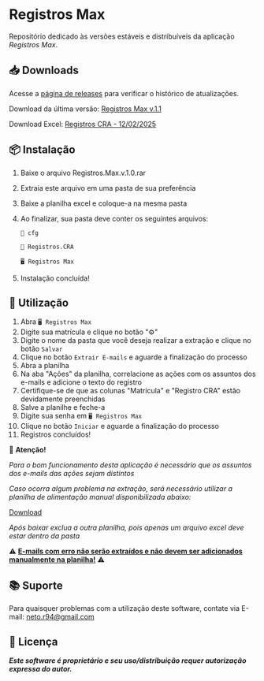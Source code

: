 # **Registros Max**

Repositório dedicado às versões estáveis e distribuíveis da aplicação *Registros Max*.

## 📥 Downloads
Acesse a [página de releases](https://github.com/jrp-neto/registros-max/releases) para verificar o histórico de atualizações.

Download da última versão: [Registros Max v.1.1](https://github.com/jrp-neto/registros-max/releases/download/v.1.0/Registros.Max.v.1.1.rar)

Download Excel: [Registros CRA - 12/02/2025](https://github.com/jrp-neto/registros-max/releases/download/base/Registros.CRA.xlsx)

## 📦 Instalação

1. Baixe o arquivo Registros.Max.v.1.0.rar
2. Extraia este arquivo em uma pasta de sua preferência
3. Baixe a planilha excel e coloque-a na mesma pasta
3. Ao finalizar, sua pasta deve conter os seguintes arquivos:

   `📁 cfg`

   `📑 Registros.CRA`

   `🖥️ Registros Max`

4. Instalação concluída!

## 🚀 Utilização

1. Abra `🖥️ Registros Max`
2. Digite sua matrícula e clique no botão "⚙️"
3. Digite o nome da pasta que você deseja realizar a extração e clique no botão `Salvar`
4. Clique no botão `Extrair E-mails` e aguarde a finalização do processo
5. Abra a planilha
6. Na aba "Ações" da planilha, correlacione as ações com os assuntos dos e-mails e adicione o texto do registro
7. Certifique-se de que as colunas "Matrícula" e "Registro CRA" estão devidamente preenchidas
8. Salve a planilhe e feche-a
9. Digite sua senha em `🖥️ Registros Max`
10. Clique no botão `Iniciar` e aguarde a finalização do processo
11. Registros concluídos!

🚨 **Atenção!**

*Para o bom funcionamento desta aplicação é necessário que os assuntos dos e-mails das ações sejam distintos*

*Caso ocorra algum problema na extração, será necessário utilizar a planilha de alimentação manual disponibilizada abaixo:*

[Download](https://github.com/jrp-neto/registros-max/releases/download/base/Registros.CRA.Manual.xlsx)

*Após baixar exclua a outra planilha, pois apenas um arquivo excel deve estar dentro da pasta*

⚠️ **<u>E-mails com erro não serão extraídos e não devem ser adicionados manualmente na planilha!</u>** ⚠️

## 📚 Suporte
Para quaisquer problemas com a utilização deste software, contate via E-mail: neto.r94@gmail.com

## 📜 Licença
***Este software é proprietário e seu uso/distribuição requer autorização expressa do autor.***
